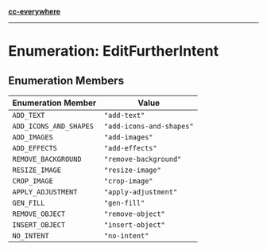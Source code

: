[**cc-everywhere**](../../../../../index.md)

***

# Enumeration: EditFurtherIntent

## Enumeration Members

| Enumeration Member | Value |
| ------ | ------ |
| <a id="add_text"></a> `ADD_TEXT` | `"add-text"` |
| <a id="add_icons_and_shapes"></a> `ADD_ICONS_AND_SHAPES` | `"add-icons-and-shapes"` |
| <a id="add_images"></a> `ADD_IMAGES` | `"add-images"` |
| <a id="add_effects"></a> `ADD_EFFECTS` | `"add-effects"` |
| <a id="remove_background"></a> `REMOVE_BACKGROUND` | `"remove-background"` |
| <a id="resize_image"></a> `RESIZE_IMAGE` | `"resize-image"` |
| <a id="crop_image"></a> `CROP_IMAGE` | `"crop-image"` |
| <a id="apply_adjustment"></a> `APPLY_ADJUSTMENT` | `"apply-adjustment"` |
| <a id="gen_fill"></a> `GEN_FILL` | `"gen-fill"` |
| <a id="remove_object"></a> `REMOVE_OBJECT` | `"remove-object"` |
| <a id="insert_object"></a> `INSERT_OBJECT` | `"insert-object"` |
| <a id="no_intent"></a> `NO_INTENT` | `"no-intent"` |

